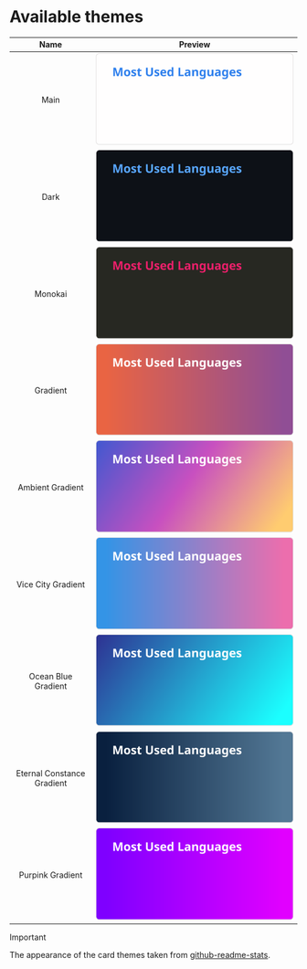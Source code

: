 # Available themes

|            Name            | Preview                                    |
|:--------------------------:|--------------------------------------------|
|            Main            | ![](assets/main.svg)                       |
|            Dark            | ![](assets/dark.svg)                       |
|          Monokai           | ![](assets/monokai.svg)                    |
|          Gradient          | ![](assets/gradient.svg)                   |
|      Ambient Gradient      | ![](assets/ambient_gradient.svg)           |
|     Vice City Gradient     | ![](assets/vice_city_gradient.svg)         |
|    Ocean Blue Gradient     | ![](assets/ocean_blue_gradient.svg)        |
| Eternal Constance Gradient | ![](assets/eternal_constance_gradient.svg) |
|      Purpink Gradient      | ![](assets/purpink_gradient.svg)           |


> [!IMPORTANT]
> The appearance of the card themes taken from [github-readme-stats](https://github.com/anuraghazra/github-readme-stats).
